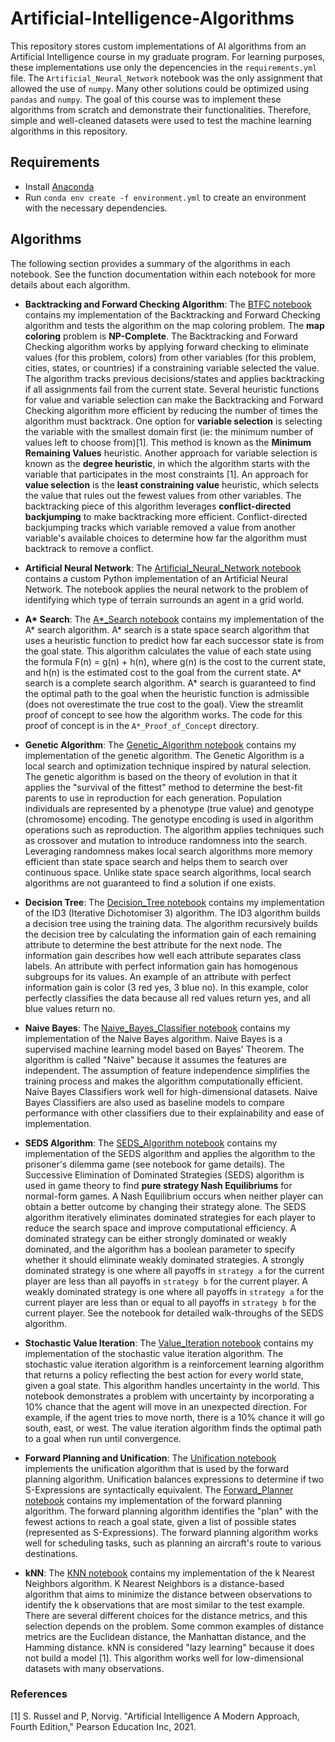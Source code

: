 # Artificial-Intelligence-Algorithms

This repository stores custom implementations of AI algorithms from an Artificial Intelligence course in my graduate program. For learning purposes, these implementations use only the depencencies in the `requirements.yml` file. The `Artificial_Neural_Network` notebook was the only assignment that allowed the use of `numpy`. Many other solutions could be optimized using `pandas` and `numpy`. The goal of this course was to implement these algorithms from scratch and demonstrate their functionalities. Therefore, simple and well-cleaned datasets were used to test the machine learning algorithms in this repository. 

## Requirements

- Install [Anaconda](https://www.anaconda.com/download)
- Run `conda env create -f environment.yml` to create an environment with the necessary dependencies. 


## Algorithms

The following section provides a summary of the algorithms in each notebook. See the function documentation within each notebook for more details about each algorithm.

- **Backtracking and Forward Checking Algorithm**: The [BTFC notebook](https://github.com/S-Spence/Artificial-Intelligence-Algorithms/blob/main/BTFC_Algorithm.ipynb) contains my implementation of the Backtracking and Forward Checking algorithm and tests the algorithm on the map coloring problem. The **map coloring** problem is **NP-Complete**. The Backtracking and Forward Checking algorithm works by applying forward checking to eliminate values (for this problem, colors) from other variables (for this problem, cities, states, or countries) if a constraining variable selected the value. The algorithm tracks previous decisions/states and applies backtracking if all assignments fail from the current state. Several heuristic functions for value and variable selection can make the Backtracking and Forward Checking algorithm more efficient by reducing the number of times the algorithm must backtrack. One option for **variable selection** is selecting the variable with the smallest domain first (ie: the minimum number of values left to choose from)[1]. This method is known as the **Minimum Remaining Values** heuristic. Another approach for variable selection is known as the **degree heuristic**, in which the algorithm starts with the variable that participates in the most constraints [1]. An approach for **value selection** is the **least constraining value** heuristic, which selects the value that rules out the fewest values from other variables. The backtracking piece of this algorithm leverages **conflict-directed backjumping** to make backtracking more efficient. Conflict-directed backjumping tracks which variable removed a value from another variable's available choices to determine how far the algorithm must backtrack to remove a conflict.

- **Artificial Neural Network**: The [Artificial_Neural_Network notebook](https://github.com/S-Spence/Artificial-Intelligence-Algorithms/blob/main/Artificial_Neural_Network.ipynb) contains a custom Python implementation of an Artificial Neural Network. The notebook applies the neural network to the problem of identifying which type of terrain surrounds an agent in a grid world.

- **A\* Search**: The [A*_Search notebook](https://github.com/S-Spence/Artificial-Intelligence-Algorithms/blob/main/A*_Search.ipynb) contains my implementation of the A\* search algorithm. A\* search is a state space search algorithm that uses a heuristic function to predict how far each successor state is from the goal state. This algorithm calculates the value of each state using the formula F(n) = g(n) + h(n), where g(n) is the cost to the current state, and h(n) is the estimated cost to the goal from the current state. A\* search is a complete search algorithm. A\* search is guaranteed to find the optimal path to the goal when the heuristic function is admissible (does not overestimate the true cost to the goal). View the streamlit proof of concept to see how the algorithm works. The code for this proof of concept is in the `A*_Proof_of_Concept` directory.

- **Genetic Algorithm**: The [Genetic_Algorithm notebook](https://github.com/S-Spence/Artificial-Intelligence-Algorithms/blob/main/Genetic_Algorithm.ipynb) contains my implementation of the genetic algorithm. The Genetic Algorithm is a local search and optimization technique inspired by natural selection. The genetic algorithm is based on the theory of evolution in that it applies the "survival of the fittest" method to determine the best-fit parents to use in reproduction for each generation. Population individuals are represented by a phenotype (true value) and genotype (chromosome) encoding. The genotype encoding is used in algorithm operations such as reproduction. The algorithm applies techniques such as crossover and mutation to introduce randomness into the search. Leveraging randomness makes local search algorithms more memory efficient than state space search and helps them to search over continuous space. Unlike state space search algorithms, local search algorithms are not guaranteed to find a solution if one exists.

- **Decision Tree**: The [Decision_Tree notebook](https://github.com/S-Spence/Artificial-Intelligence-Algorithms/blob/main/Decision_Tree.ipynb) contains my implementation of the ID3 (Iterative Dichotomiser 3) algorithm. The ID3 algorithm builds a decision tree using the training data. The algorithm recursively builds the decision tree by calculating the information gain of each remaining attribute to determine the best attribute for the next node. The information gain describes how well each attribute separates class labels. An attribute with perfect information gain has homogenous subgroups for its values. An example of an attribute with perfect information gain is color (3 red yes, 3 blue no). In this example, color perfectly classifies the data because all red values return yes, and all blue values return no.

- **Naive Bayes**: The [Naive_Bayes_Classifier notebook](https://github.com/S-Spence/Artificial-Intelligence-Algorithms/blob/main/Naive_Bayes_Classifier.ipynb) contains my implementation of the Naive Bayes algorithm. Naive Bayes is a supervised machine learning model based on Bayes' Theorem. The algorithm is called "Naive" because it assumes the features are independent. The assumption of feature independence simplifies the training process and makes the algorithm computationally efficient. Naive Bayes Classifiers work well for high-dimensional datasets. Naive Bayes Classifiers are also used as baseline models to compare performance with other classifiers due to their explainability and ease of implementation.

- **SEDS Algorithm**: The [SEDS_Algorithm notebook](https://github.com/S-Spence/Artificial-Intelligence-Algorithms/blob/main/SEDS_Algorithm.ipynb) contains my implementation of the SEDS algorithm and applies the algorithm to the prisoner's dilemma game (see notebook for game details). The Successive Elimination of Dominated Strategies (SEDS) algorithm is used in game theory to find **pure strategy Nash Equilibriums** for normal-form games. A Nash Equilibrium occurs when neither player can obtain a better outcome by changing their strategy alone. The SEDS algorithm iteratively eliminates dominated strategies for each player to reduce the search space and improve computational efficiency. A dominated strategy can be either strongly dominated or weakly dominated, and the algorithm has a boolean parameter to specify whether it should eliminate weakly dominated strategies. A strongly dominated strategy is one where all payoffs in `strategy a` for the current player are less than all payoffs in `strategy b` for the current player. A weakly dominated strategy is one where all payoffs in `strategy a` for the current player are less than or equal to all payoffs in `strategy b` for the current player. See the notebook for detailed walk-throughs of the SEDS algorithm.

- **Stochastic Value Iteration**: The [Value_Iteration notebook](https://github.com/S-Spence/Artificial-Intelligence-Algorithms/blob/main/RL_Value_Iteration.ipynb) contains my implementation of the stochastic value iteration algorithm. The stochastic value iteration algorithm is a reinforcement learning algorithm that returns a policy reflecting the best action for every world state, given a goal state. This algorithm handles uncertainty in the world. This notebook demonstrates a problem with uncertainty by incorporating a 10% chance that the agent will move in an unexpected direction. For example, if the agent tries to move north, there is a 10% chance it will go south, east, or west. The value iteration algorithm finds the optimal path to a goal when run until convergence.

- **Forward Planning and Unification**: The [Unification notebook](https://github.com/S-Spence/Artificial-Intelligence-Algorithms/blob/main/Unification_Algorithm.ipynb) implements the unification algorithm that is used by the forward planning algorithm. Unification balances expressions to determine if two S-Expressions are syntactically equivalent. The [Forward_Planner notebook](https://github.com/S-Spence/Artificial-Intelligence-Algorithms/blob/main/Forward_Planner.ipynb) contains my implementation of the forward planning algorithm. The forward planning algorithm identifies the "plan" with the fewest actions to reach a goal state, given a list of possible states (represented as S-Expressions). The forward planning algorithm works well for scheduling tasks, such as planning an aircraft's route to various destinations.

- **kNN**: The [KNN notebook](https://github.com/S-Spence/Artificial-Intelligence-Algorithms/blob/main/KNN.ipynb) contains my implementation of the k Nearest Neighbors algorithm. K Nearest Neighbors is a distance-based algorithm that aims to minimize the distance between observations to identify the k observations that are most similar to the test example. There are several different choices for the distance metrics, and this selection depends on the problem. Some common examples of distance metrics are the Euclidean distance, the Manhattan distance, and the Hamming distance. kNN is considered "lazy learning" because it does not build a model [1]. This algorithm works well for low-dimensional datasets with many observations.



### References

[1] S. Russel and P, Norvig. "Artificial Intelligence A Modern Approach, Fourth Edition," Pearson Education Inc, 2021. 
